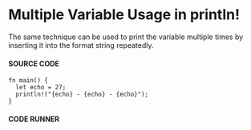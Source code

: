 # Multiple Variable Usage in println!

The same technique can be used to
print the variable multiple times
by inserting it into the format
string repeatedly.

#### SOURCE CODE

```rust,noplayground,EXAMPLE1
fn main() {
  let echo = 27;
  println!("{echo} - {echo} - {echo}");
}
```

#### CODE RUNNER

```rust, editable, CODE1

```
